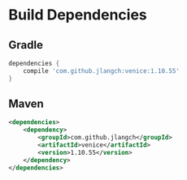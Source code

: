 # Build Dependencies


## Gradle

```groovy
dependencies {
    compile 'com.github.jlangch:venice:1.10.55'
}
```

## Maven

```xml
<dependencies>
    <dependency>
        <groupId>com.github.jlangch</groupId>
        <artifactId>venice</artifactId>
        <version>1.10.55</version>
    </dependency>
</dependencies>
```

